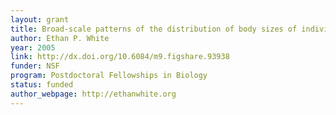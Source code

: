 ```yaml
---
layout: grant
title: Broad-scale patterns of the distribution of body sizes of individuals in ecological communities
author: Ethan P. White
year: 2005
link: http://dx.doi.org/10.6084/m9.figshare.93938
funder: NSF
program: Postdoctoral Fellowships in Biology
status: funded
author_webpage: http://ethanwhite.org
---
```

